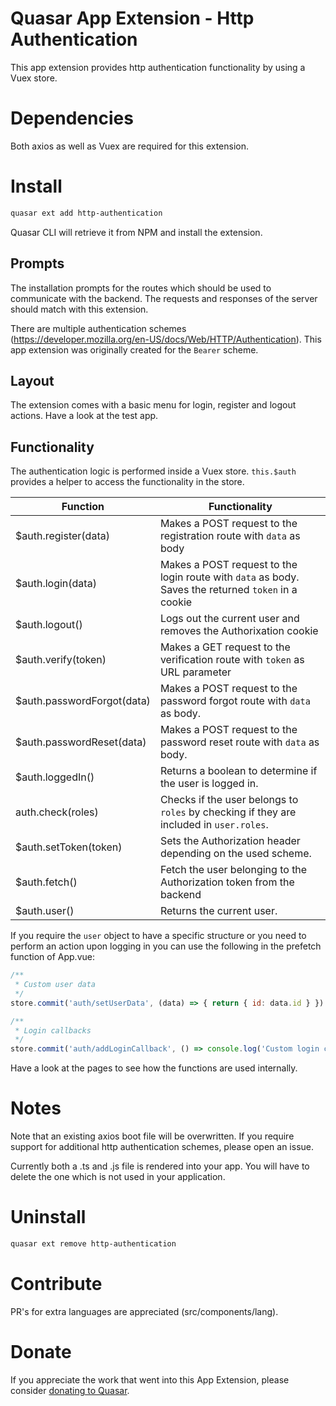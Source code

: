 Quasar App Extension - Http Authentication
===

This app extension provides http authentication functionality by using a Vuex store.

# Dependencies
Both axios as well as Vuex are required for this extension.

# Install
```bash
quasar ext add http-authentication
```
Quasar CLI will retrieve it from NPM and install the extension.

## Prompts

The installation prompts for the routes which should be used to communicate with the backend. The requests and responses of the server should match with this extension.

There are multiple authentication schemes (https://developer.mozilla.org/en-US/docs/Web/HTTP/Authentication). This app extension was originally created for the `Bearer` scheme.

## Layout

The extension comes with a basic menu for login, register and logout actions. Have a look at the test app.

## Functionality

The authentication logic is performed inside a Vuex store. `this.$auth` provides a helper to access the functionality in the store.

| Function              | Functionality |
| ---------             | ------------- |
| $auth.register(data)  | Makes a POST request to the registration route with `data` as body |
| $auth.login(data)     | Makes a POST request to the login route with `data` as body. Saves the returned `token` in a cookie       |
| $auth.logout()        | Logs out the current user and removes the Authorixation cookie     |
| $auth.verify(token)   | Makes a GET request to the verification route with `token` as URL parameter |
| $auth.passwordForgot(data) | Makes a POST request to the password forgot route with `data` as body. |
| $auth.passwordReset(data)  | Makes a POST request to the password reset route with `data` as body.  |
| $auth.loggedIn()      | Returns a boolean to determine if the user is logged in.                    |
| auth.check(roles)     | Checks if the user belongs to `roles` by checking if they are included in `user.roles`. |
| $auth.setToken(token) | Sets the Authorization header depending on the used scheme.                 |
| $auth.fetch()         | Fetch the user belonging to the Authorization token from the backend        |
| $auth.user()          | Returns the current user.                                                   |

If you require the `user` object to have a specific structure or you need to perform an action upon logging in you can use the following in the prefetch function of App.vue:
```js
/**
 * Custom user data
 */
store.commit('auth/setUserData', (data) => { return { id: data.id } })

/**
 * Login callbacks
 */
store.commit('auth/addLoginCallback', () => console.log('Custom login calback'))
```
Have a look at the pages to see how the functions are used internally.

# Notes
Note that an existing axios boot file will be overwritten. If you require support for additional http authentication schemes, please open an issue.

Currently both a .ts and .js file is rendered into your app. You will have to delete the one which is not used in your application.

# Uninstall
```bash
quasar ext remove http-authentication
```

# Contribute
PR's for extra languages are appreciated (src/components/lang).

# Donate
If you appreciate the work that went into this App Extension, please consider [donating to Quasar](https://donate.quasar.dev).
